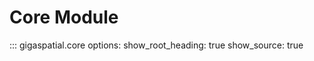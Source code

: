 # Core Module

::: gigaspatial.core
    options:
      show_root_heading: true
      show_source: true